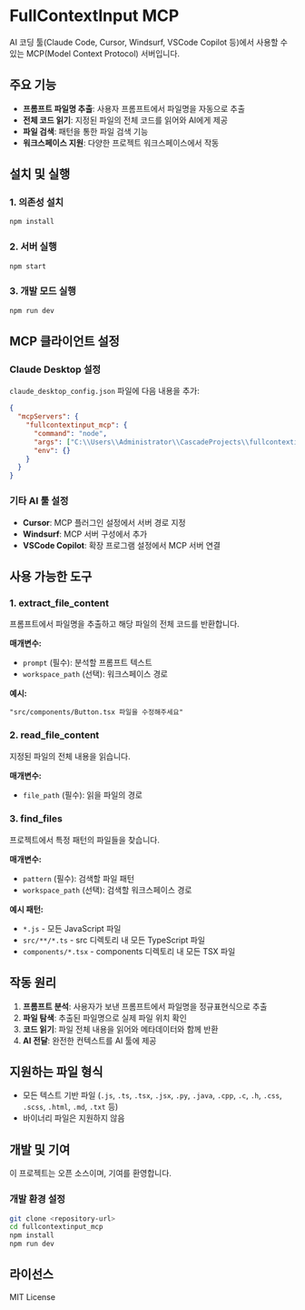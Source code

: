 # FullContextInput MCP

AI 코딩 툴(Claude Code, Cursor, Windsurf, VSCode Copilot 등)에서 사용할 수 있는 MCP(Model Context Protocol) 서버입니다.

## 주요 기능

- **프롬프트 파일명 추출**: 사용자 프롬프트에서 파일명을 자동으로 추출
- **전체 코드 읽기**: 지정된 파일의 전체 코드를 읽어와 AI에게 제공
- **파일 검색**: 패턴을 통한 파일 검색 기능
- **워크스페이스 지원**: 다양한 프로젝트 워크스페이스에서 작동

## 설치 및 실행

### 1. 의존성 설치
```bash
npm install
```

### 2. 서버 실행
```bash
npm start
```

### 3. 개발 모드 실행
```bash
npm run dev
```

## MCP 클라이언트 설정

### Claude Desktop 설정
`claude_desktop_config.json` 파일에 다음 내용을 추가:

```json
{
  "mcpServers": {
    "fullcontextinput_mcp": {
      "command": "node",
      "args": ["C:\\Users\\Administrator\\CascadeProjects\\fullcontextinput_mcp\\server.js"],
      "env": {}
    }
  }
}
```

### 기타 AI 툴 설정
- **Cursor**: MCP 플러그인 설정에서 서버 경로 지정
- **Windsurf**: MCP 서버 구성에서 추가
- **VSCode Copilot**: 확장 프로그램 설정에서 MCP 서버 연결

## 사용 가능한 도구

### 1. extract_file_content
프롬프트에서 파일명을 추출하고 해당 파일의 전체 코드를 반환합니다.

**매개변수:**
- `prompt` (필수): 분석할 프롬프트 텍스트
- `workspace_path` (선택): 워크스페이스 경로

**예시:**
```
"src/components/Button.tsx 파일을 수정해주세요"
```

### 2. read_file_content
지정된 파일의 전체 내용을 읽습니다.

**매개변수:**
- `file_path` (필수): 읽을 파일의 경로

### 3. find_files
프로젝트에서 특정 패턴의 파일들을 찾습니다.

**매개변수:**
- `pattern` (필수): 검색할 파일 패턴
- `workspace_path` (선택): 검색할 워크스페이스 경로

**예시 패턴:**
- `*.js` - 모든 JavaScript 파일
- `src/**/*.ts` - src 디렉토리 내 모든 TypeScript 파일
- `components/*.tsx` - components 디렉토리 내 모든 TSX 파일

## 작동 원리

1. **프롬프트 분석**: 사용자가 보낸 프롬프트에서 파일명을 정규표현식으로 추출
2. **파일 탐색**: 추출된 파일명으로 실제 파일 위치 확인
3. **코드 읽기**: 파일 전체 내용을 읽어와 메타데이터와 함께 반환
4. **AI 전달**: 완전한 컨텍스트를 AI 툴에 제공

## 지원하는 파일 형식

- 모든 텍스트 기반 파일 (`.js`, `.ts`, `.tsx`, `.jsx`, `.py`, `.java`, `.cpp`, `.c`, `.h`, `.css`, `.scss`, `.html`, `.md`, `.txt` 등)
- 바이너리 파일은 지원하지 않음

## 개발 및 기여

이 프로젝트는 오픈 소스이며, 기여를 환영합니다.

### 개발 환경 설정
```bash
git clone <repository-url>
cd fullcontextinput_mcp
npm install
npm run dev
```

## 라이선스

MIT License
